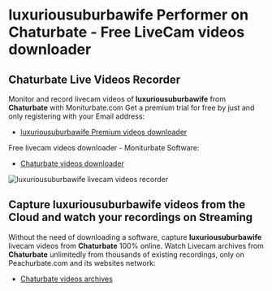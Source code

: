 # luxuriousuburbawife Performer on Chaturbate - Free LiveCam videos downloader

## Chaturbate Live Videos Recorder

Monitor and record livecam videos of **luxuriousuburbawife** from **Chaturbate** with Moniturbate.com
Get a premium trial for free by just and only registering with your Email address:
* [luxuriousuburbawife Premium videos downloader](https://moniturbate.com/request-demo-licence-key.html)

Free livecam videos downloader - Moniturbate Software:
* [Chaturbate videos downloader](https://moniturbate.com/moniturbate-download-software.html)

![luxuriousuburbawife livecam videos recorder](https://peachurnet.com/templates/moniturbate-software.png)


## Capture luxuriousuburbawife videos from the Cloud and watch your recordings on Streaming

Without the need of downloading a software, capture **luxuriousuburbawife** livecam videos from **Chaturbate** 100% online.
Watch Livecam archives from **Chaturbate** unlimitedly from thousands of existing recordings, only on Peachurbate.com and its websites network:
* [Chaturbate videos archives](https://peachurnet.com/)